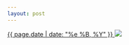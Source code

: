 ```yaml
---
layout: post
---
```


<p>
  <a href="/84">
    <time>{{ page.date | date: "%e %B, %Y" }}</time>
  </a>
  <a href="/84"><img src="{{ site.assets_url }}/84.jpg"/></a>
</p>
